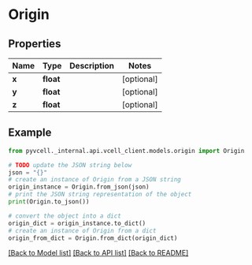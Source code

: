 # Origin

## Properties

| Name  | Type      | Description | Notes      |
| ----- | --------- | ----------- | ---------- |
| **x** | **float** |             | [optional] |
| **y** | **float** |             | [optional] |
| **z** | **float** |             | [optional] |

## Example

```python
from pyvcell._internal.api.vcell_client.models.origin import Origin

# TODO update the JSON string below
json = "{}"
# create an instance of Origin from a JSON string
origin_instance = Origin.from_json(json)
# print the JSON string representation of the object
print(Origin.to_json())

# convert the object into a dict
origin_dict = origin_instance.to_dict()
# create an instance of Origin from a dict
origin_from_dict = Origin.from_dict(origin_dict)
```

[[Back to Model list]](../README.md#documentation-for-models) [[Back to API list]](../README.md#documentation-for-api-endpoints) [[Back to README]](../README.md)
